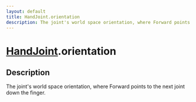 ```yaml
---
layout: default
title: HandJoint.orientation
description: The joint's world space orientation, where Forward points to the next joint down the finger.
---
```

# [HandJoint]({{site.url}}/Pages/Reference/HandJoint.html).orientation

## Description
The joint's world space orientation, where Forward points
to the next joint down the finger.

